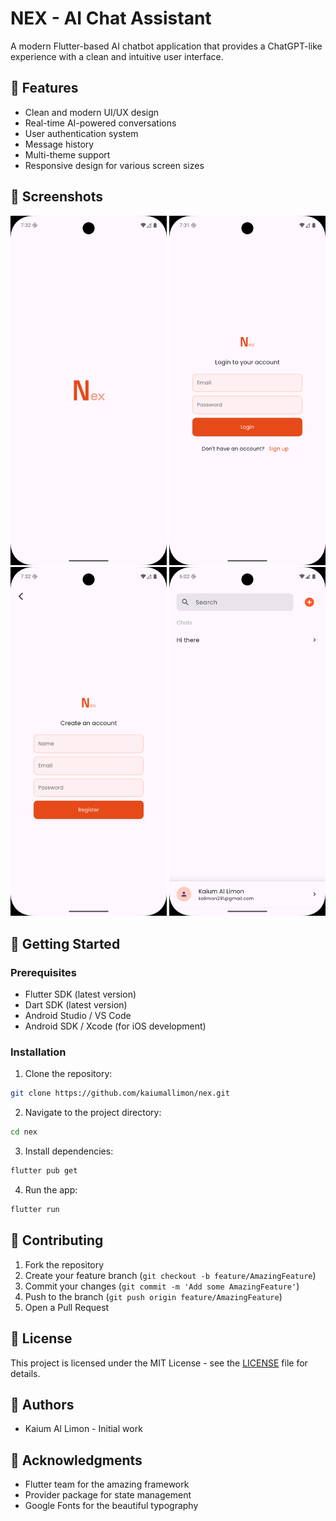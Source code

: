 # NEX - AI Chat Assistant

A modern Flutter-based AI chatbot application that provides a ChatGPT-like experience with a clean and intuitive user interface.

## 📱 Features

- Clean and modern UI/UX design
- Real-time AI-powered conversations
- User authentication system
- Message history
- Multi-theme support
- Responsive design for various screen sizes

## 📸 Screenshots

<div align="center">
  <img src="demo_images/splash.png" alt="Splash Screen" width="250"/>
  <img src="demo_images/login.png" alt="Login Screen" width="250"/>
  <img src="demo_images/register.png" alt="Register Screen" width="250"/>
  <img src="demo_images/conversations.png" alt="Conversations Screen" width="250"/>
</div>

## 🚀 Getting Started

### Prerequisites

- Flutter SDK (latest version)
- Dart SDK (latest version)
- Android Studio / VS Code
- Android SDK / Xcode (for iOS development)

### Installation

1. Clone the repository:
```bash
git clone https://github.com/kaiumallimon/nex.git
```

2. Navigate to the project directory:
```bash
cd nex
```

3. Install dependencies:
```bash
flutter pub get
```

4. Run the app:
```bash
flutter run
```


## 🤝 Contributing

1. Fork the repository
2. Create your feature branch (`git checkout -b feature/AmazingFeature`)
3. Commit your changes (`git commit -m 'Add some AmazingFeature'`)
4. Push to the branch (`git push origin feature/AmazingFeature`)
5. Open a Pull Request

## 📄 License

This project is licensed under the MIT License - see the [LICENSE](LICENSE) file for details.

## 👥 Authors

- Kaium Al Limon - Initial work

## 🙏 Acknowledgments

- Flutter team for the amazing framework
- Provider package for state management
- Google Fonts for the beautiful typography
